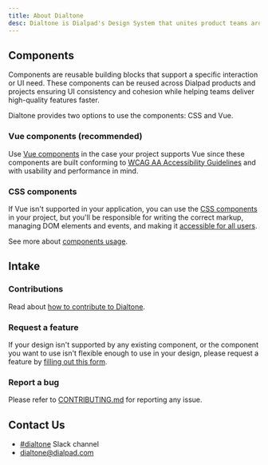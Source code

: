 ```yaml
---
title: About Dialtone
desc: Dialtone is Dialpad's Design System that unites product teams around a common visual language.
---
```

## Components
Components are reusable building blocks that support a specific interaction or UI need. These components can be reused across Dialpad products and projects
ensuring UI consistency and cohesion while helping teams deliver high-quality features faster.

Dialtone provides two options to use the components: CSS and Vue.

### Vue components (recommended)
Use [Vue components](https://vue.dialpad.design/) in the case your project supports Vue since these components are built conforming to [WCAG AA Accessibility Guidelines](https://www.w3.org/WAI/standards-guidelines/wcag/glance/)
and with usability and performance in mind.

### CSS components
If Vue isn't supported in your application, you can use the [CSS components](/components/avatar/) in your project, but you'll be responsible
for writing the correct markup, managing DOM elements and events, and making it [accessible for all users](/getting-started/accessibility/fundamentals/).


See more about [components usage](/getting-started/usage/#components).

## Intake
### Contributions

Read about [how to contribute to Dialtone](/about/contributing/).

### Request a feature

If your design isn't supported by any existing component, or the component you want to use isn't flexible enough to use in your design,
please request a feature by [filling out this form](https://forms.monday.com/forms/8a9a6ff69d7e9f95caee029c2806e2c1?r=use1).

### Report a bug

Please refer to [CONTRIBUTING.md](https://github.com/dialpad/dialtone/blob/staging/.github/CONTRIBUTING.md#bug-report)
for reporting any issue.

## Contact Us
- [#dialtone](https://dialpad.slack.com/messages/dialtone/) Slack channel
- [dialtone@dialpad.com](mailto:dialtone@dialpad.com)
  
